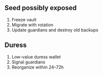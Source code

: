 ﻿## Seed possibly exposed
1) Freeze vault
2) Migrate with rotation
3) Update guardians and destroy old backups

## Duress
1) Low-value duress wallet
2) Signal guardians
3) Reorganize within 24–72h
